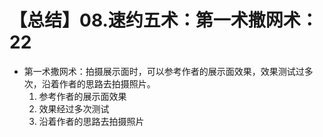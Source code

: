 # 【总结】08.速约五术：第一术撒网术：22

-   第一术撒网术：拍摄展示面时，可以参考作者的展示面效果，效果测试过多次，沿着作者的思路去拍摄照片。 
    1.  参考作者的展示面效果
    2.  效果经过多次测试
    3.  沿着作者的思路去拍摄照片